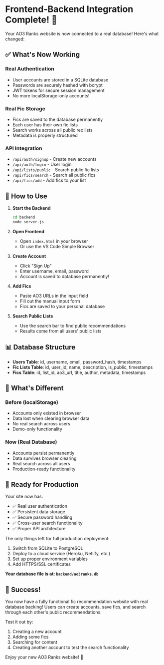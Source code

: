 # Frontend-Backend Integration Complete! 🎉

Your AO3 Ranks website is now connected to a real database! Here's what changed:

## ✅ What's Now Working

### Real Authentication
- User accounts are stored in a SQLite database
- Passwords are securely hashed with bcrypt
- JWT tokens for secure session management
- No more localStorage-only accounts!

### Real Fic Storage
- Fics are saved to the database permanently
- Each user has their own fic lists
- Search works across all public rec lists
- Metadata is properly structured

### API Integration
- `/api/auth/signup` - Create new accounts
- `/api/auth/login` - User login
- `/api/lists/public` - Search public fic lists
- `/api/fics/search` - Search all public fics
- `/api/fics/add` - Add fics to your list

## 🚀 How to Use

1. **Start the Backend**
   ```bash
   cd backend
   node server.js
   ```

2. **Open Frontend**
   - Open `index.html` in your browser
   - Or use the VS Code Simple Browser

3. **Create Account**
   - Click "Sign Up" 
   - Enter username, email, password
   - Account is saved to database permanently!

4. **Add Fics**
   - Paste AO3 URLs in the input field
   - Fill out the manual input form
   - Fics are saved to your personal database

5. **Search Public Lists**
   - Use the search bar to find public recommendations
   - Results come from all users' public lists

## 📊 Database Structure

- **Users Table**: id, username, email, password_hash, timestamps
- **Fic Lists Table**: id, user_id, name, description, is_public, timestamps  
- **Fics Table**: id, list_id, ao3_url, title, author, metadata, timestamps

## 🔧 What's Different

### Before (localStorage)
- Accounts only existed in browser
- Data lost when clearing browser data
- No real search across users
- Demo-only functionality

### Now (Real Database)
- Accounts persist permanently
- Data survives browser clearing
- Real search across all users
- Production-ready functionality

## 🎯 Ready for Production

Your site now has:
- ✅ Real user authentication
- ✅ Persistent data storage
- ✅ Secure password handling
- ✅ Cross-user search functionality
- ✅ Proper API architecture

The only things left for full production deployment:
1. Switch from SQLite to PostgreSQL
2. Deploy to a cloud service (Heroku, Netlify, etc.)
3. Set up proper environment variables
4. Add HTTPS/SSL certificates

**Your database file is at: `backend/ao3ranks.db`**

## 🎉 Success!

You now have a fully functional fic recommendation website with real database backing! Users can create accounts, save fics, and search through each other's public recommendations.

Test it out by:
1. Creating a new account
2. Adding some fics
3. Searching for content
4. Creating another account to test the search functionality

Enjoy your new AO3 Ranks website! 🚀
